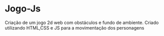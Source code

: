 # Jogo-Js

Criação de um jogo 2d web com obstáculos e fundo de ambiente.
Criado utilizando HTML,CSS e JS para a movimentação dos personagens
